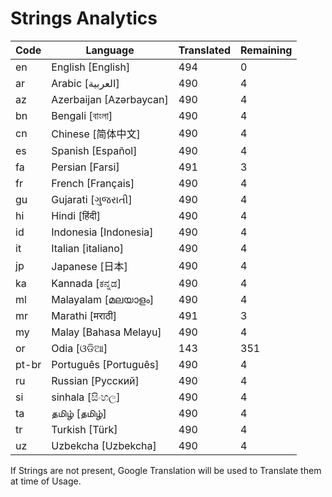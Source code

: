 # Strings Analytics


| Code | Language | Translated | Remaining |
|----|-------|-------|---|
| en | English [English] | 494 | 0 |
| ar | Arabic [العربية] | 490 | 4 |
| az | Azerbaijan [Azərbaycan] | 490 | 4 |
| bn | Bengali [বাংলা] | 490 | 4 |
| cn | Chinese [简体中文] | 490 | 4 |
| es | Spanish [Español] | 490 | 4 |
| fa | Persian [Farsi] | 491 | 3 |
| fr | French [Français] | 490 | 4 |
| gu | Gujarati [ગુજરાતી] | 490 | 4 |
| hi | Hindi [हिंदी] | 490 | 4 |
| id | Indonesia [Indonesia] | 490 | 4 |
| it | Italian [italiano] | 490 | 4 |
| jp | Japanese [日本] | 490 | 4 |
| ka | Kannada [ಕನ್ನಡ] | 490 | 4 |
| ml | Malayalam [മലയാളം] | 490 | 4 |
| mr | Marathi [मराठी] | 491 | 3 |
| my | Malay [Bahasa Melayu] | 490 | 4 |
| or | Odia [ଓଡିଆ] | 143 | 351 |
| pt-br | Português [Português] | 490 | 4 |
| ru | Russian [Русский] | 490 | 4 |
| si | sinhala [සිංහල] | 490 | 4 |
| ta | தமிழ் [தமிழ்] | 490 | 4 |
| tr | Turkish [Türk] | 490 | 4 |
| uz | Uzbekcha [Uzbekcha] | 490 | 4 |


If Strings are not present, Google Translation will be used to Translate them at time of Usage.